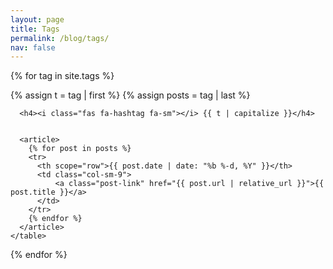 ```yaml
---
layout: page
title: Tags
permalink: /blog/tags/
nav: false
---
```


{% for tag in site.tags %}
  <div class="table-responsive">
    <table class="table table-sm table-borderless">
      {% assign t = tag | first %}
      {% assign posts = tag | last %}

      <h4><i class="fas fa-hashtag fa-sm"></i> {{ t | capitalize }}</h4>
      

      <article>
        {% for post in posts %}
        <tr>
          <th scope="row">{{ post.date | date: "%b %-d, %Y" }}</th>
          <td class="col-sm-9">
              <a class="post-link" href="{{ post.url | relative_url }}">{{ post.title }}</a>
          </td>
        </tr>
        {% endfor %}
      </article>
    </table>
  </div>
{% endfor %}
